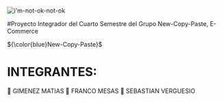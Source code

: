




![i'm-not-ok-not-ok](https://user-images.githubusercontent.com/106162059/233731615-e9d6d929-ed5d-4b60-8dec-b8049caf5622.gif)

 
#Proyecto Integrador del Cuarto Semestre del Grupo New-Copy-Paste, E-Commerce


${\color{blue}New-Copy-Paste}$ 


# INTEGRANTES:

🧑 GIMENEZ MATIAS
🧑 FRANCO MESAS
🧑 SEBASTIAN VERGUESIO



